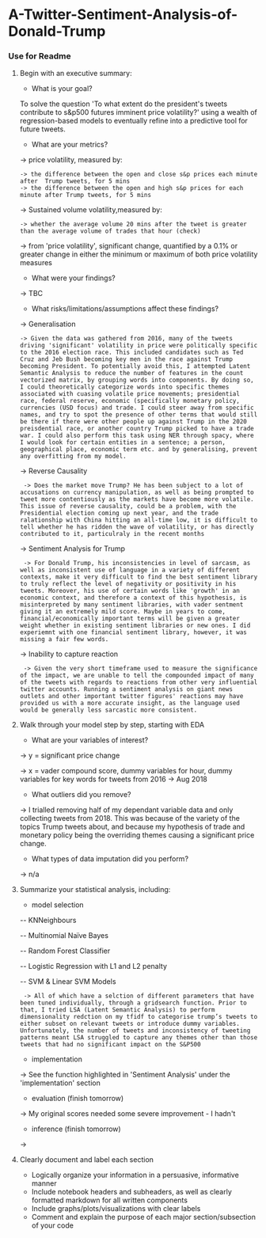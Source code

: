 # A-Twitter-Sentiment-Analysis-of-Donald-Trump

### Use for Readme



1. Begin with an executive summary:


   - What is your goal?
   
   To solve the question 'To what extent do the president's tweets contribute to s&p500 futures imminent price volatility?' using a wealth of regression-based models to eventually refine into a predictive tool for future tweets.
   
   - What are your metrics?
   
   
   -> price volatility, measured by:
   
       -> the difference between the open and close s&p prices each minute after  Trump tweets, for 5 mins
       -> the difference between the open and high s&p prices for each minute after Trump tweets, for 5 mins
      
      
   -> Sustained volume volatility,measured by:
       
       -> whether the average volume 20 mins after the tweet is greater than the average volume of trades that hour (check)
       
      
   -> from 'price volatility', significant change, quantified by a 0.1% or greater change in either the minimum or maximum of both price volatility measures
   
   
 
   - What were your findings?
   
   
   -> TBC
   
   
   
   - What risks/limitations/assumptions affect these findings?
   
   -> Generalisation
   
       -> Given the data was gathered from 2016, many of the tweets driving 'significant' volatility in price were politically specific to the 2016 election race. This included candidates such as Ted Cruz and Jeb Bush becoming key men in the race against Trump becoming President. To potentially avoid this, I attempted Latent Semantic Analysis to reduce the number of features in the count vectorized matrix, by grouping words into components. By doing so, I could theoretically categorize words into specific themes associated with cuasing volatile price movements; presidential race, federal reserve, economic (specifically monetary policy,  currencies (USD focus) and trade. I could steer away from specific names, and try to spot the presence of other terms that would still be there if there were other people up against Trump in the 2020 preisdential race, or another country Trump picked to have a trade war. I could also perform this task using NER through spacy, where I would look for certain entities in a sentence; a person, geographical place, economic term etc. and by generalising, prevent any overfitting from my model. 
       
       
    -> Reverse Causality
    
        -> Does the market move Trump? He has been subject to a lot of accusations on currency manipulation, as well as being prompted to tweet more contentiously as the markets have become more volatile. This issue of reverse causality, could be a problem, with the Presidential election coming up next year, and the trade ralationship with China hitting an all-time low, it is difficult to tell whether he has ridden the wave of volatility, or has directly contributed to it, particulraly in the recent months
        
        
     -> Sentiment Analysis for Trump
     
        -> For Donald Trump, his inconsistencies in level of sarcasm, as well as inconsistent use of language in a variety of different contexts, make it very difficult to find the best sentiment library to truly reflect the level of negativity or positivity in his tweets. Moreover, his use of certain words like 'growth' in an economic context, and therefore a context of this hypothesis, is misinterpreted by many sentiment libraries, with vader sentment giving it an extremely mild score. Maybe in years to come, financial/economically important terms will be given a greater weight whether in existing sentiment libraries or new ones. I did experiemnt with one financial sentiment library, however, it was missing a fair few words.
   

    -> Inability to capture reaction
    
        -> Given the very short timeframe used to measure the significance of the impact, we are unable to tell the compounded impact of many of the tweets with regards to reactions from other very influential twitter accounts. Running a sentiment analysis on giant news outlets and other important twitter figures' reactions may have provided us with a more accurate insight, as the language used would be generally less sarcastic more consistent.
        


2. Walk through your model step by step, starting with EDA



   - What are your variables of interest?
   
   
   -> y = significant price change
   
   -> x = vader compound score, dummy variables for hour, dummy variables for key words for tweets from 2016 -> Aug 2018
   
   - What outliers did you remove?
   
   
   -> I trialled removing half of my dependant variable data and only collecting tweets from 2018. This was because of the variety of the topics Trump tweets about, and because my hypothesis of trade and monetary policy being the overriding themes causing a significant price change.
   
   - What types of data imputation did you perform?
   
   -> n/a

3. Summarize your statistical analysis, including:


   - model selection
   
    -- KNNeighbours
    
    
    -- Multinomial Naïve Bayes
    
    
    -- Random Forest Classifier


    -- Logistic Regression with L1 and L2 penalty


    -- SVM & Linear SVM Models


        -> All of which have a selction of different parameters that have been tuned individually, through a gridsearch function. Prior to that, I tried LSA (Latent Semantic Analysis) to perform dimensionality redction on my tfidf to categorise trump’s tweets to either subset on relevant tweets or introduce dummy variables. Unfortunately, the number of tweets and inconsistency of tweeting patterns meant LSA struggled to capture any themes other than those tweets that had no significant impact on the S&P500

   
   - implementation
   
   -> See the function highlighted in 'Sentiment Analysis' under the 'implementation' section
   
   - evaluation (finish tomorrow)


   -> My original scores needed some severe improvement - I hadn't


   - inference (finish tomorrow)


   ->  


4. Clearly document and label each section
   - Logically organize your information in a persuasive, informative manner
   - Include notebook headers and subheaders, as well as clearly formatted markdown for all written components
   - Include graphs/plots/visualizations with clear labels
   - Comment and explain the purpose of each major section/subsection of your code

